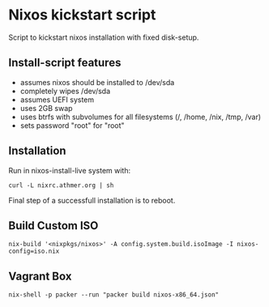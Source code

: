 Nixos kickstart script
======================

Script to kickstart nixos installation with fixed disk-setup.

## Install-script features

- assumes nixos should be installed to /dev/sda
- completely wipes /dev/sda
- assumes UEFI system
- uses 2GB swap
- uses btrfs with subvolumes for all filesystems (/, /home, /nix, /tmp, /var)
- sets password "root" for "root"

## Installation

Run in nixos-install-live system with:

```
curl -L nixrc.athmer.org | sh
```

Final step of a successfull installation is to reboot.


## Build Custom ISO

```
nix-build '<nixpkgs/nixos>' -A config.system.build.isoImage -I nixos-config=iso.nix
```

## Vagrant Box

```
nix-shell -p packer --run "packer build nixos-x86_64.json"
```